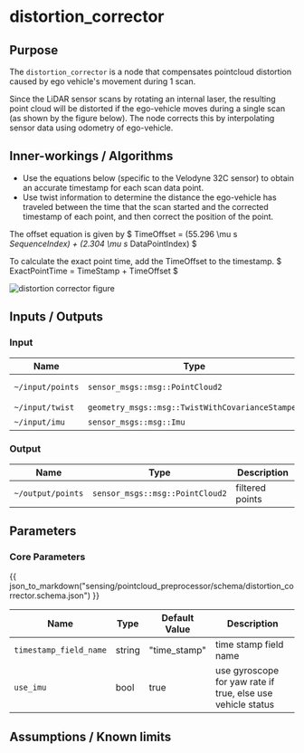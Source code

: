 # distortion_corrector

## Purpose

The `distortion_corrector` is a node that compensates pointcloud distortion caused by ego vehicle's movement during 1 scan.

Since the LiDAR sensor scans by rotating an internal laser, the resulting point cloud will be distorted if the ego-vehicle moves during a single scan (as shown by the figure below). The node corrects this by interpolating sensor data using odometry of ego-vehicle.

## Inner-workings / Algorithms

- Use the equations below (specific to the Velodyne 32C sensor) to obtain an accurate timestamp for each scan data point.
- Use twist information to determine the distance the ego-vehicle has traveled between the time that the scan started and the corrected timestamp of each point, and then correct the position of the point.

The offset equation is given by
$ TimeOffset = (55.296 \mu s _SequenceIndex) + (2.304 \mu s_ DataPointIndex) $

To calculate the exact point time, add the TimeOffset to the timestamp.
$ ExactPointTime = TimeStamp + TimeOffset $

![distortion corrector figure](./image/distortion_corrector.jpg)

## Inputs / Outputs

### Input

| Name             | Type                                             | Description      |
| ---------------- | ------------------------------------------------ | ---------------- |
| `~/input/points` | `sensor_msgs::msg::PointCloud2`                  | reference points |
| `~/input/twist`  | `geometry_msgs::msg::TwistWithCovarianceStamped` | twist            |
| `~/input/imu`    | `sensor_msgs::msg::Imu`                          | imu data         |

### Output

| Name              | Type                            | Description     |
| ----------------- | ------------------------------- | --------------- |
| `~/output/points` | `sensor_msgs::msg::PointCloud2` | filtered points |

## Parameters

### Core Parameters

{{ json_to_markdown("sensing/pointcloud_preprocessor/schema/distortion_corrector.schema.json") }}

| Name                   | Type   | Default Value | Description                                                 |
| ---------------------- | ------ | ------------- | ----------------------------------------------------------- |
| `timestamp_field_name` | string | "time_stamp"  | time stamp field name                                       |
| `use_imu`              | bool   | true          | use gyroscope for yaw rate if true, else use vehicle status |

## Assumptions / Known limits
